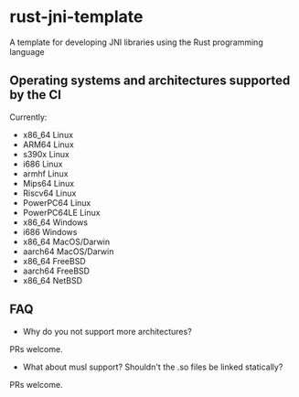 # rust-jni-template
A template for developing JNI libraries using the Rust programming language

## Operating systems and architectures supported by the CI

Currently:
- x86_64 Linux
- ARM64 Linux
- s390x Linux
- i686 Linux
- armhf Linux
- Mips64 Linux
- Riscv64 Linux
- PowerPC64 Linux
- PowerPC64LE Linux
- x86_64 Windows
- i686 Windows
- x86_64 MacOS/Darwin
- aarch64 MacOS/Darwin
- x86_64 FreeBSD
- aarch64 FreeBSD
- x86_64 NetBSD

## FAQ

- Why do you not support more architectures?

PRs welcome.

- What about musl support? Shouldn't the .so files be linked statically?

PRs welcome.
